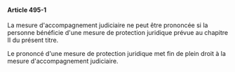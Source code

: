 #### Article 495-1

La mesure d'accompagnement judiciaire ne peut être prononcée si la personne bénéficie d'une mesure de protection juridique prévue au chapitre II du présent titre.

Le prononcé d'une mesure de protection juridique met fin de plein droit à la mesure d'accompagnement judiciaire.

